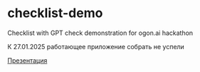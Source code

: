 # checklist-demo
Checklist with GPT check demonstration for ogon.ai hackathon


К 27.01.2025 работающее приложение собрать не успели 

[Презентация](documents/ogon-hackathon-presentation.pdf)


